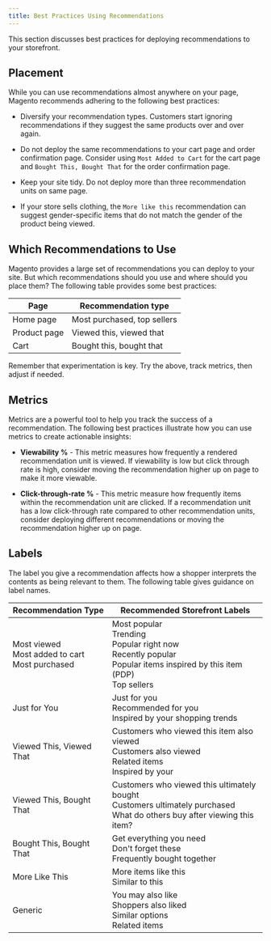 ```yaml
---
title: Best Practices Using Recommendations
---
```


This section discusses best practices for deploying recommendations to your storefront.

## Placement

While you can use recommendations almost anywhere on your page, Magento recommends adhering to the following best practices:

- Diversify your recommendation types. Customers start ignoring recommendations if they suggest the same products over and over again.

- Do not deploy the same recommendations to your cart page and order confirmation page. Consider using `Most Added to Cart` for the cart page and `Bought This, Bought That` for the order confirmation page.

- Keep your site tidy. Do not deploy more than three recommendation units on same page.

- If your store sells clothing, the `More like this` recommendation can suggest gender-specific items that do not match the gender of the product being viewed.

## Which Recommendations to Use

Magento provides a large set of recommendations you can deploy to your site. But which recommendations should you use and where should you place them? The following table provides some best practices:

|**Page**|**Recommendation type**|
|---|---|
|Home page|Most purchased, top sellers|
|Product page|Viewed this, viewed that|
|Cart|Bought this, bought that|

Remember that experimentation is key. Try the above, track metrics, then adjust if needed.

## Metrics

Metrics are a powerful tool to help you track the success of a recommendation. The following best practices illustrate how you can use metrics to create actionable insights:

- **Viewability %** - This metric measures how frequently a rendered recommendation unit is viewed. If viewability is low but click through rate is high, consider moving the recommendation higher up on page to make it more viewable.

- **Click-through-rate %** - This metric measure how frequently items within the recommendation unit are clicked. If a recommendation unit has a low click-through rate compared to other recommendation units, consider deploying different recommendations or moving the recommendation higher up on page.

## Labels

The label you give a recommendation affects how a shopper interprets the contents as being relevant to them. The following table gives guidance on label names.

|**Recommendation Type**|**Recommended Storefront Labels**|
|---|---|
|Most viewed<br> Most added to cart<br>Most purchased|Most popular<br>Trending<br>Popular right now<br>Recently popular<br>Popular items inspired by this item (PDP)<br>Top sellers|
|Just for You|Just for you<br>Recommended for you<br>Inspired by your shopping trends|
|Viewed This, Viewed That|Customers who viewed this item also viewed<br>Customers also viewed<br>Related items<br>Inspired by your|
|Viewed This, Bought That|Customers who viewed this ultimately bought<br>Customers ultimately purchased<br>What do others buy after viewing this item?|
|Bought This, Bought That|Get everything you need<br>Don't forget these<br>Frequently bought together|
|More Like This|More items like this<br>Similar to this|
|Generic|You may also like<br>Shoppers also liked<br>Similar options<br>Related items|
